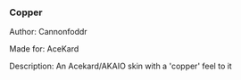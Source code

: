 ### Copper 

Author: Cannonfoddr

Made for: AceKard

Description: An Acekard/AKAIO skin with a 'copper' feel to it 
